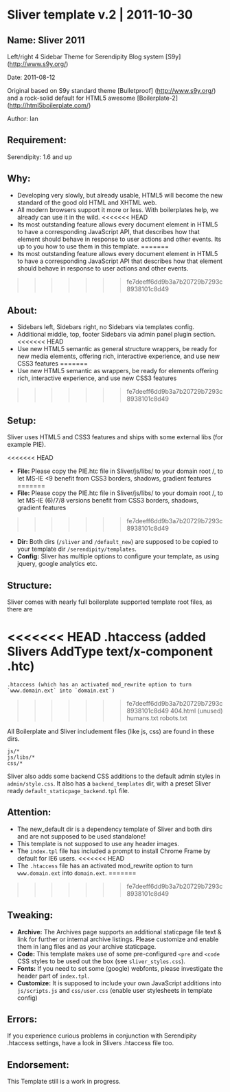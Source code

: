 Sliver template v.2 | 2011-10-30
===

## Name: Sliver 2011

Left/right 4 Sidebar Theme for Serendipity Blog system [S9y] (http://www.s9y.org/)

Date: 2011-08-12

Original based on S9y standard theme [Bulletproof] (http://www.s9y.org/) and a rock-solid default for HTML5 awesome [Boilerplate-2] (http://html5boilerplate.com/)

Author: Ian

## Requirement:

Serendipity: 1.6 and up

## Why:

* Developing very slowly, but already usable, HTML5 will become the new standard of the good old HTML and XHTML web. 
* All modern browsers support it more or less. With boilerplates help, we already can use it in the wild.
<<<<<<< HEAD
* Its most outstanding feature allows every document element in HTML5 to have a corresponding JavaScript API, that describes how that element should behave in response to user actions and other events. Its up to you how to use them in this template.
=======
* Its most outstanding feature allows every document element in HTML5 to have a corresponding JavaScript API that describes how that element should behave in response to user actions and other events.
>>>>>>> fe7deeff6dd9b3a7b20729b7293c8938101c8d49

## About:

* Sidebars left, Sidebars right, no Sidebars via templates config.
* Additional middle, top, footer Sidebars via admin panel plugin section.
<<<<<<< HEAD
* Use new HTML5 semantic as general structure wrappers, be ready for new media elements, offering rich, interactive experience, and use new CSS3 features
=======
* Use new HTML5 semantic as wrappers, be ready for elements offering rich, interactive experience, and use new CSS3 features
>>>>>>> fe7deeff6dd9b3a7b20729b7293c8938101c8d49

## Setup:

Sliver uses HTML5 and CSS3 features and ships with some external libs (for example PIE).

<<<<<<< HEAD
* **File:** Please copy the PIE.htc file in Sliver/js/libs/ to your domain root /, to let MS-IE <9 benefit from CSS3 borders, shadows, gradient features
=======
* **File:** Please copy the PIE.htc file in Sliver/js/libs/ to your domain root /, to let MS-IE (6)/7/8 versions benefit from CSS3 borders, shadows, gradient features
>>>>>>> fe7deeff6dd9b3a7b20729b7293c8938101c8d49
* **Dir:** Both dirs (`/sliver` and `/default_new`) are supposed to be copied to your template dir `/serendipity/templates`. 
* **Config:** Sliver has multiple options to configure your template, as using jquery, google analytics etc. 

## Structure:

Sliver comes with nearly full boilerplate supported template root files, as there are 

<<<<<<< HEAD
    .htaccess (added Slivers AddType text/x-component .htc)
=======
    .htaccess (which has an activated mod_rewrite option to turn `www.domain.ext` into `domain.ext`)
>>>>>>> fe7deeff6dd9b3a7b20729b7293c8938101c8d49
	404.html (unused)
	humans.txt 
	robots.txt 

All Boilerplate and Sliver includement files (like js, css) are found in these dirs.

    js/*
	js/libs/*
	css/*

Sliver also adds some backend CSS additions to the default admin styles in `admin/style.css`. It also has a `backend_templates` dir, with a preset Sliver ready `default_staticpage_backend.tpl` file.

## Attention:

* The new_default dir is a dependency template of Sliver and both dirs and are not supposed to be used standalone!
* This template is not supposed to use any header images.
* The `index.tpl` file has included a prompt to install Chrome Frame by default for IE6 users.
<<<<<<< HEAD
* The `.htaccess` file has an activated mod_rewrite option to turn `www.domain.ext` into `domain.ext`.
=======
>>>>>>> fe7deeff6dd9b3a7b20729b7293c8938101c8d49

## Tweaking:

* **Archive:** The Archives page supports an additional staticpage file text & link for further or internal archive listings. Please customize and enable them in lang files and as your archive staticpage.
* **Code:** This template makes use of some pre-configured `<pre` and `<code` CSS styles to be used out the box (see `sliver_styles.css`).
* **Fonts:** If you need to set some (google) webfonts, please investigate the header part of `index.tpl`.
* **Customize:** It is supposed to include your own JavaScript additions into `js/scripts.js` and `css/user.css` (enable user stylesheets in template config)

## Errors:

If you experience curious problems in conjunction with Serendipity .htaccess settings, have a look in Slivers .htaccess file too.

## Endorsement: 

This Template still is a work in progress.

